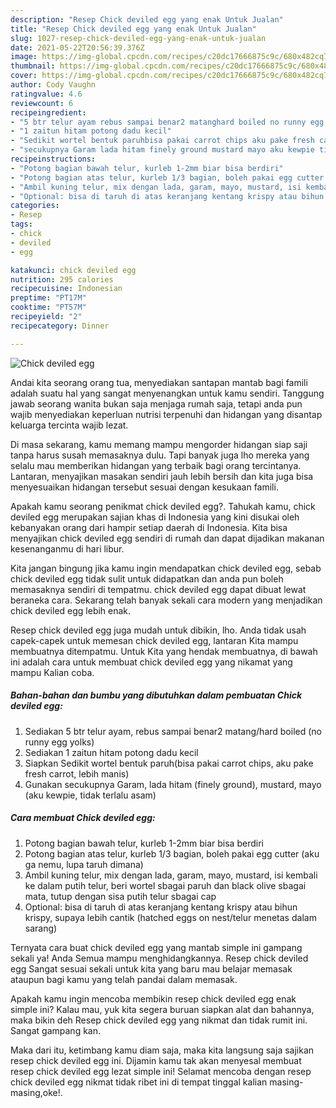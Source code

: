 ```yaml
---
description: "Resep Chick deviled egg yang enak Untuk Jualan"
title: "Resep Chick deviled egg yang enak Untuk Jualan"
slug: 1027-resep-chick-deviled-egg-yang-enak-untuk-jualan
date: 2021-05-22T20:56:39.376Z
image: https://img-global.cpcdn.com/recipes/c20dc17666875c9c/680x482cq70/chick-deviled-egg-foto-resep-utama.jpg
thumbnail: https://img-global.cpcdn.com/recipes/c20dc17666875c9c/680x482cq70/chick-deviled-egg-foto-resep-utama.jpg
cover: https://img-global.cpcdn.com/recipes/c20dc17666875c9c/680x482cq70/chick-deviled-egg-foto-resep-utama.jpg
author: Cody Vaughn
ratingvalue: 4.6
reviewcount: 6
recipeingredient:
- "5 btr telur ayam rebus sampai benar2 matanghard boiled no runny egg yolks"
- "1 zaitun hitam potong dadu kecil"
- "Sedikit wortel bentuk paruhbisa pakai carrot chips aku pake fresh carrot lebih manis"
- "secukupnya Garam lada hitam finely ground mustard mayo aku kewpie tidak terlalu asam"
recipeinstructions:
- "Potong bagian bawah telur, kurleb 1-2mm biar bisa berdiri"
- "Potong bagian atas telur, kurleb 1/3 bagian, boleh pakai egg cutter (aku ga nemu, lupa taruh dimana)"
- "Ambil kuning telur, mix dengan lada, garam, mayo, mustard, isi kembali ke dalam putih telur, beri wortel sbagai paruh dan black olive sbagai mata, tutup dengan sisa putih telur sbagai cap"
- "Optional: bisa di taruh di atas keranjang kentang krispy atau bihun krispy, supaya lebih cantik (hatched eggs on nest/telur menetas dalam sarang)"
categories:
- Resep
tags:
- chick
- deviled
- egg

katakunci: chick deviled egg 
nutrition: 295 calories
recipecuisine: Indonesian
preptime: "PT17M"
cooktime: "PT57M"
recipeyield: "2"
recipecategory: Dinner

---
```



![Chick deviled egg](https://img-global.cpcdn.com/recipes/c20dc17666875c9c/680x482cq70/chick-deviled-egg-foto-resep-utama.jpg)

Andai kita seorang orang tua, menyediakan santapan mantab bagi famili adalah suatu hal yang sangat menyenangkan untuk kamu sendiri. Tanggung jawab seorang  wanita bukan saja menjaga rumah saja, tetapi anda pun wajib menyediakan keperluan nutrisi terpenuhi dan hidangan yang disantap keluarga tercinta wajib lezat.

Di masa  sekarang, kamu memang mampu mengorder hidangan siap saji tanpa harus susah memasaknya dulu. Tapi banyak juga lho mereka yang selalu mau memberikan hidangan yang terbaik bagi orang tercintanya. Lantaran, menyajikan masakan sendiri jauh lebih bersih dan kita juga bisa menyesuaikan hidangan tersebut sesuai dengan kesukaan famili. 



Apakah kamu seorang penikmat chick deviled egg?. Tahukah kamu, chick deviled egg merupakan sajian khas di Indonesia yang kini disukai oleh kebanyakan orang dari hampir setiap daerah di Indonesia. Kita bisa menyajikan chick deviled egg sendiri di rumah dan dapat dijadikan makanan kesenanganmu di hari libur.

Kita jangan bingung jika kamu ingin mendapatkan chick deviled egg, sebab chick deviled egg tidak sulit untuk didapatkan dan anda pun boleh memasaknya sendiri di tempatmu. chick deviled egg dapat dibuat lewat beraneka cara. Sekarang telah banyak sekali cara modern yang menjadikan chick deviled egg lebih enak.

Resep chick deviled egg juga mudah untuk dibikin, lho. Anda tidak usah capek-capek untuk memesan chick deviled egg, lantaran Kita mampu membuatnya ditempatmu. Untuk Kita yang hendak membuatnya, di bawah ini adalah cara untuk membuat chick deviled egg yang nikamat yang mampu Kalian coba.

<!--inarticleads1-->

##### Bahan-bahan dan bumbu yang dibutuhkan dalam pembuatan Chick deviled egg:

1. Sediakan 5 btr telur ayam, rebus sampai benar2 matang/hard boiled (no runny egg yolks)
1. Sediakan 1 zaitun hitam potong dadu kecil
1. Siapkan Sedikit wortel bentuk paruh(bisa pakai carrot chips, aku pake fresh carrot, lebih manis)
1. Gunakan secukupnya Garam, lada hitam (finely ground), mustard, mayo (aku kewpie, tidak terlalu asam)




<!--inarticleads2-->

##### Cara membuat Chick deviled egg:

1. Potong bagian bawah telur, kurleb 1-2mm biar bisa berdiri
1. Potong bagian atas telur, kurleb 1/3 bagian, boleh pakai egg cutter (aku ga nemu, lupa taruh dimana)
1. Ambil kuning telur, mix dengan lada, garam, mayo, mustard, isi kembali ke dalam putih telur, beri wortel sbagai paruh dan black olive sbagai mata, tutup dengan sisa putih telur sbagai cap
1. Optional: bisa di taruh di atas keranjang kentang krispy atau bihun krispy, supaya lebih cantik (hatched eggs on nest/telur menetas dalam sarang)




Ternyata cara buat chick deviled egg yang mantab simple ini gampang sekali ya! Anda Semua mampu menghidangkannya. Resep chick deviled egg Sangat sesuai sekali untuk kita yang baru mau belajar memasak ataupun bagi kamu yang telah pandai dalam memasak.

Apakah kamu ingin mencoba membikin resep chick deviled egg enak simple ini? Kalau mau, yuk kita segera buruan siapkan alat dan bahannya, maka bikin deh Resep chick deviled egg yang nikmat dan tidak rumit ini. Sangat gampang kan. 

Maka dari itu, ketimbang kamu diam saja, maka kita langsung saja sajikan resep chick deviled egg ini. Dijamin kamu tak akan menyesal membuat resep chick deviled egg lezat simple ini! Selamat mencoba dengan resep chick deviled egg nikmat tidak ribet ini di tempat tinggal kalian masing-masing,oke!.

